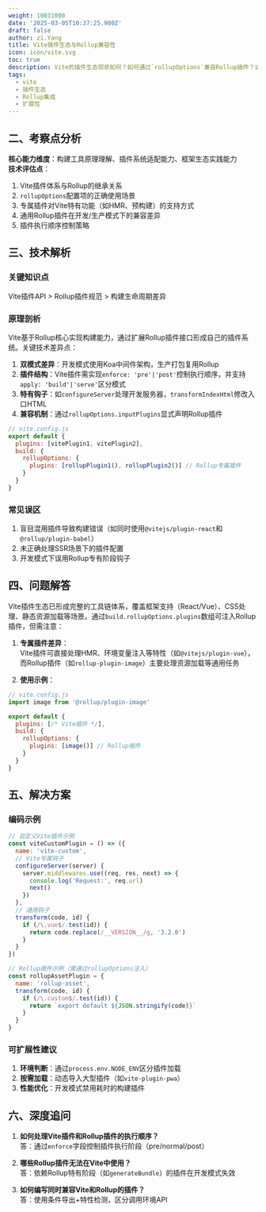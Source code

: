 ```yaml
---
weight: 10031000
date: '2025-03-05T10:37:25.980Z'
draft: false
author: zi.Yang
title: Vite插件生态与Rollup兼容性
icon: icon/vite.svg
toc: true
description: Vite的插件生态现状如何？如何通过`rollupOptions`兼容Rollup插件？请举例说明Vite专属插件与通用Rollup插件的使用差异？
tags:
  - vite
  - 插件生态
  - Rollup集成
  - 扩展性
---
```


## 二、考察点分析

**核心能力维度**：构建工具原理理解、插件系统适配能力、框架生态实践能力  
**技术评估点**：

1. Vite插件体系与Rollup的继承关系
2. `rollupOptions`配置项的正确使用场景
3. 专属插件对Vite特有功能（如HMR、预构建）的支持方式
4. 通用Rollup插件在开发/生产模式下的兼容差异
5. 插件执行顺序控制策略

## 三、技术解析

### 关键知识点

Vite插件API > Rollup插件规范 > 构建生命周期差异

### 原理剖析

Vite基于Rollup核心实现构建能力，通过扩展Rollup插件接口形成自己的插件系统。关键技术差异点：

1. **双模式差异**：开发模式使用Koa中间件架构，生产打包复用Rollup
2. **插件结构**：Vite插件需实现`enforce: 'pre'|'post'`控制执行顺序，并支持`apply: 'build'|'serve'`区分模式
3. **特有钩子**：如`configureServer`处理开发服务器，`transformIndexHtml`修改入口HTML
4. **兼容机制**：通过`rollupOptions.inputPlugins`显式声明Rollup插件

```javascript
// vite.config.js
export default {
  plugins: [vitePlugin1, vitePlugin2],
  build: {
    rollupOptions: {
      plugins: [rollupPlugin1(), rollupPlugin2()] // Rollup专属插件
    }
  }
}
```

### 常见误区

1. 盲目混用插件导致构建错误（如同时使用`@vitejs/plugin-react`和`@rollup/plugin-babel`）
2. 未正确处理SSR场景下的插件配置
3. 开发模式下误用Rollup专有阶段钩子

## 四、问题解答

Vite插件生态已形成完整的工具链体系，覆盖框架支持（React/Vue）、CSS处理、静态资源加载等场景。通过`build.rollupOptions.plugins`数组可注入Rollup插件，但需注意：

1. **专属插件差异**：  
Vite插件可直接处理HMR、环境变量注入等特性（如`@vitejs/plugin-vue`），而Rollup插件（如`rollup-plugin-image`）主要处理资源加载等通用任务

2. **使用示例**：

```javascript
// vite.config.js
import image from '@rollup/plugin-image'

export default {
  plugins: [/* Vite插件 */],
  build: {
    rollupOptions: {
      plugins: [image()] // Rollup插件
    }
  }
}
```

## 五、解决方案

### 编码示例

```javascript
// 自定义Vite插件示例
const viteCustomPlugin = () => ({
  name: 'vite-custom',
  // Vite专属钩子
  configureServer(server) {
    server.middlewares.use((req, res, next) => {
      console.log('Request:', req.url)
      next()
    })
  },
  // 通用钩子
  transform(code, id) {
    if (/\.vue$/.test(id)) {
      return code.replace(/__VERSION__/g, '3.2.0')
    }
  }
})

// Rollup插件示例（需通过rollupOptions注入）
const rollupAssetPlugin = {
  name: 'rollup-asset',
  transform(code, id) {
    if (/\.custom$/.test(id)) {
      return `export default ${JSON.stringify(code)}`
    }
  }
}
```

### 可扩展性建议

1. **环境判断**：通过`process.env.NODE_ENV`区分插件加载
2. **按需加载**：动态导入大型插件（如`vite-plugin-pwa`）
3. **性能优化**：开发模式禁用耗时的构建插件

## 六、深度追问

1. **如何处理Vite插件和Rollup插件的执行顺序？**  
答：通过`enforce`字段控制插件执行阶段（pre/normal/post）

2. **哪些Rollup插件无法在Vite中使用？**  
答：依赖Rollup特有阶段（如`generateBundle`）的插件在开发模式失效

3. **如何编写同时兼容Vite和Rollup的插件？**  
答：使用条件导出+特性检测，区分调用环境API
